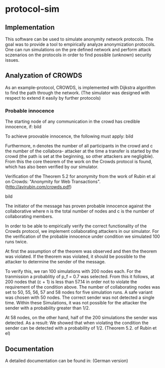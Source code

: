 # protocol-sim

## Implementation
This software can be used to simulate anonymity network protocols.
The goal was to provide a tool to empirically analyze anonymization protocols.
One can run simulations on the pre defined network and perform attack sczenarios on the protocols in order to find possible (unknown) security issues.

## Analyzation of CROWDS
As an example-protocol, CROWDS, is implemented with Dijkstra algorithm to find the path through the network.
(The simulator was designed with respect to extend it easily by further protocols)


### Probable innocence
The starting node of any communication in the crowd has credible innocence, if:
bild 

To achieve proovable innocence, the following must apply:
bild 

Furthermore, n denotes the number of all participants in the crowd and c the number of the collabora-
attacker at the time a transfer is started by the crowd
(the path is set at the beginning, so other attackers are negligible). From this
the core theorem of the work on the Crowds protocol is found, which has also been verified by our simulator. 

Verification of the Theorem 5.2 for anonymity from the work of Rubin et al on Crowds: "Anonymity for Web Transactions".
(http://avirubin.com/crowds.pdf)

bild 


The initiator of the message has proven probable innocence against the collaborative
where n is the total number of nodes and c is the number of collaborating members.

In order to be able to empirically verify the correct functionality of the Crowds protocol,
we implement collaborating attackers in our simulator.
For the verification of the probable innocence under condition we simulated 100
runs twice.

At first the assumption of the theorem was observed and then the theorem was violated. 
If the theorem was violated, it should be possible to the attacker to determine the sender of the message.

To verify this, we ran 100 simulations with 200 nodes each. 
For the tranmission a probablitiy of p_f = 0.7 was selected. 
From this it follows, at 200 nodes that (c + 1) is less than 57.14 in order not to violate the requirement of the condition above. 
The number of collaborating nodes was set to 50, 55, 56, 57 and 58 nodes for five simulation runs.
A safe variant was chosen with 50 nodes. The correct sender was not detected a single time.
Within these Simulations, it was not possible for the attacker the sender with a probability greater than 1/2.

At 58 nodes, on the other hand, half of the 200 simulations the sender was detected. 
As a result:
We showed that when violating the condition the sender can be detected with a probability of 1/2. (Theorem 5.2. of Rubin et el)


## Documentation 

A detailed documentation can be found in: (German version)
